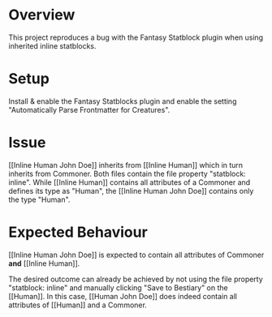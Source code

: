 # Overview

This project reproduces a bug with the Fantasy Statblock plugin when using inherited inline statblocks.

# Setup

Install & enable the Fantasy Statblocks plugin and enable the setting "Automatically Parse Frontmatter for Creatures".

# Issue

[[Inline Human John Doe]] inherits from [[Inline Human]] which in turn inherits from Commoner. Both files contain the file property "statblock: inline".
While [[Inline Human]] contains all attributes of a Commoner and defines its type as "Human", the [[Inline Human John Doe]] contains only the type "Human".

# Expected Behaviour

[[Inline Human John Doe]] is expected to contain all attributes of Commoner **and** [[Inline Human]].

The desired outcome can already be achieved by not using the file property "statblock: inline" and manually clicking "Save to Bestiary" on the [[Human]]. In this case, [[Human John Doe]] does indeed contain all attributes of [[Human]] and a Commoner.